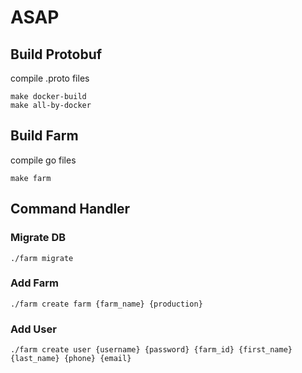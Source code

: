 # ASAP

## Build Protobuf
compile .proto files
```
make docker-build
make all-by-docker
```

## Build Farm
compile go files
```
make farm
```

## Command Handler


### Migrate DB
```
./farm migrate
```

### Add Farm
```
./farm create farm {farm_name} {production}
```

### Add User
```
./farm create user {username} {password} {farm_id} {first_name} {last_name} {phone} {email}
```

